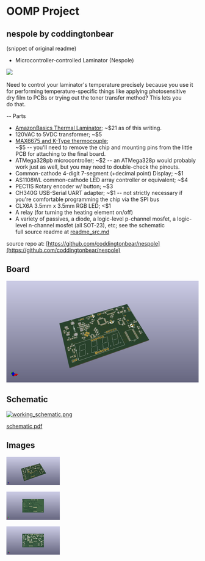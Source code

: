 # OOMP Project  
## nespole  by coddingtonbear  
  
(snippet of original readme)  
  
- Microcontroller-controlled Laminator (Nespole)  
  
![](https://coddingtonbear-public.s3.amazonaws.com/github/nespole/nespole_2.JPG)  
  
Need to control your laminator's temperature precisely because you use it  
for performing temperature-specific things like applying photosensitive  
dry film to PCBs or trying out the toner transfer method?  This lets you  
do that.  
  
-- Parts  
  
* [AmazonBasics Thermal Laminator](https://www.amazon.com/AmazonBasics-PL9-US-Thermal-Laminator/dp/B00BUI5QWS); ~$21 as of this writing.  
* 120VAC to 5VDC transformer; ~$5  
* [MAX6675 and K-Type thermocouple](https://www.amazon.com/HiLetgo-MAX6675-Thermocouple-Temperature-Arduino/dp/B01HT871SO/ref=sr_1_cc_3?s=aps&ie=UTF8&qid=1486343835&sr=1-3-catcorr&keywords=MAX6675);  
  ~$5 -- you'll need to remove the chip and mounting pins from the little PCB for attaching to the final board.  
* ATMega328pb microcontroller; ~$2 -- an ATMega328p would probably work just as well, but you may need to double-check the pinouts.  
* Common-cathode 4-digit 7-segment (+decimal point) Display; ~$1  
* AS1108WL common-cathode LED array controller or equivalent; ~$4  
* PEC11S Rotary encoder w/ button; ~$3  
* CH340G USB-Serial UART adapter; ~$1 -- not strictly necessary if you're comfortable programming the chip via the SPI bus  
* CLX6A 3.5mm x 3.5mm RGB LED; &lt;$1  
* A relay (for turning the heating element on/off)  
* A variety of passives, a diode, a logic-level p-channel mosfet, a logic-level n-channel mosfet (all SOT-23), etc; see the schematic  
  full source readme at [readme_src.md](readme_src.md)  
  
source repo at: [https://github.com/coddingtonbear/nespole](https://github.com/coddingtonbear/nespole)  
## Board  
  
[![working_3d.png](working_3d_600.png)](working_3d.png)  
## Schematic  
  
[![working_schematic.png](working_schematic_600.png)](working_schematic.png)  
  
[schematic pdf](working_schematic.pdf)  
## Images  
  
[![working_3d.png](working_3d_140.png)](working_3d.png)  
  
[![working_3d_back.png](working_3d_back_140.png)](working_3d_back.png)  
  
[![working_3d_front.png](working_3d_front_140.png)](working_3d_front.png)  
